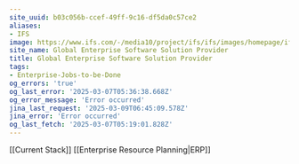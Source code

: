 ```yaml
---
site_uuid: b03c056b-ccef-49ff-9c16-df5da0c57ce2
aliases:
- IFS
image: https://www.ifs.com/-/media10/project/ifs/ifs/images/homepage/ifs-logo-2021-background.jpg
site_name: Global Enterprise Software Solution Provider
title: Global Enterprise Software Solution Provider
tags:
- Enterprise-Jobs-to-be-Done
og_errors: 'true'
og_last_error: '2025-03-07T05:36:38.668Z'
og_error_message: 'Error occurred'
jina_last_request: '2025-03-09T06:45:09.578Z'
jina_error: 'Error occurred'
og_last_fetch: '2025-03-07T05:19:01.828Z'
---
```

[[Current Stack]]
[[Enterprise Resource Planning|ERP]]

